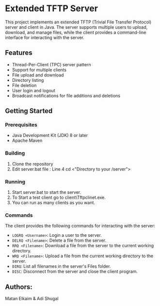 # Extended TFTP Server

This project implements an extended TFTP (Trivial File Transfer Protocol) server and client in Java. The server supports multiple users to upload, download, and manage files, while the client provides a command-line interface for interacting with the server.

## Features

 - Thread-Per-Client (TPC) server pattern
 - Support for multiple clients
 - File upload and download
 - Directory listing
 - File deletion
 - User login and logout
 - Broadcast notifications for file additions and deletions


## Getting Started

### Prerequisites

- Java Development Kit (JDK) 8 or later
- Apache Maven

### Building

1. Clone the repository
2. Edit server.bat file : Line 4 cd <"Directory to your /server">

### Running
1. Start server.bat to start the server.
2. To Start a test client go to client\Tftpclinet.exe.
3. You can run as many clients as you want.

### Commands

The client provides the following commands for interacting with the server:

- `LOGRQ <Username>`: Login a user to the server.
- `DELRQ <Filename>`: Delete a file from the server.
- `RRQ <Filename>`: Download a file from the server to the current working directory.
- `WRQ <Filename>`: Upload a file from the current working directory to the server.
- `DIRQ`: List all filenames in the server's Files folder.
- `DISC`: Disconnect from the server and close the client program.

## Authors:
Matan Elkaim & Adi Shugal
